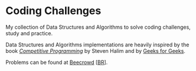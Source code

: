 # Coding Challenges
My collection of Data Structures and Algorithms to solve coding challenges, study and practice.

Data Structures and Algorithms implementations are heavily inspired by the book [_Competitive Programming_](https://cpbook.net) by Steven Halim and by [Geeks for Geeks](https://www.geeksforgeeks.org).

Problems can be found at [Beecrowd](https://www.beecrowd.com.br/judge/en/) [[BR](https://www.beecrowd.com.br/judge/pt/)].